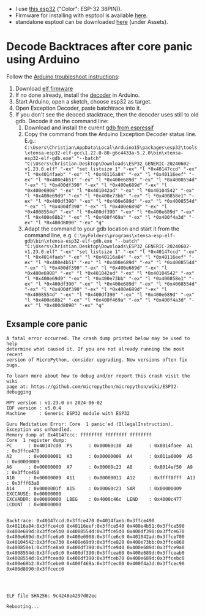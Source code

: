 * I use [this esp32](https://de.aliexpress.com/item/1005001838731651.html) ("Color": ESP-32 38PIN)).
* Firmware for installing with esptool is available [here](https://micropython.org/download/ESP32_GENERIC/).
* standalone esptool can be downloaded [here](https://github.com/espressif/esptool/releases) (under Assets).
 
# Decode Backtraces after core panic using Arduino
Follow the [Arduino troubleshoot instructions](https://arduino-esp8266.readthedocs.io/en/latest/faq/a02-my-esp-crashes.html):
1. Download [elf firmware](https://micropython.org/download/ESP32_GENERIC/)
2. If no done already, install the [decoder](https://github.com/me-no-dev/EspExceptionDecoder) in Arduino. 
3. Start Arduino, open a sketch, choose esp32 as target.
4. Open Exception Decoder, paste batchtrace into it.
5. If you don't see the deoced stacktrace, then the deocder uses still to old gdb. 
Decode it on the command line:
   1. Download and install the curent [gdb from espressif](https://docs.espressif.com/projects/esp-idf/en/stable/esp32/api-guides/tools/idf-tools.html)
   2. Copy the command from the Arduino Exception Decoder status line.
   E.g.: `C:\Users\Christian\AppData\Local\Arduino15\packages\esp32\tools\xtensa-esp32-elf-gcc\1.22.0-80-g6c4433a-5.2.0\bin\xtensa-esp32-elf-gdb.exe" "--batch" "C:\Users\Christian.Desktop\Downloads\ESP32_GENERIC-20240602-v1.23.0.elf" "-ex" "set listsize 1" "-ex" "l *0x40147ccd" "-ex" "l *0x4014faeb" "-ex" "l *0x40116a84" "-ex" "l *0x40116eef" "-ex" "l *0x400e4b51" "-ex" "l *0x400e689d" "-ex" "l *0x4008554d" "-ex" "l *0x400df390" "-ex" "l *0x400e689d" "-ex" "l *0x400e6908" "-ex" "l *0x401042ad" "-ex" "l *0x40104542" "-ex" "l *0x400e69d9" "-ex" "l *0x400e73bb" "-ex" "l *0x400858e1" "-ex" "l *0x400df390" "-ex" "l *0x400e689d" "-ex" "l *0x4008554d" "-ex" "l *0x400df390" "-ex" "l *0x400e689d" "-ex" "l *0x4008554d" "-ex" "l *0x400df390" "-ex" "l *0x400e689d" "-ex" "l *0x400e68b2" "-ex" "l *0x400f469a" "-ex" "l *0x400f4a3d" "-ex" "l *0x400d8090" "-ex" "q"`
   3. Adapt the command to your gdb location and start it from the command line, e.g.
      `C:\myFolders\programs\xtensa-esp-elf-gdb\bin\xtensa-esp32-elf-gdb.exe "--batch" "C:\Users\Christian.Desktop\Downloads\ESP32_GENERIC-20240602-v1.23.0.elf" "-ex" "set listsize 1" "-ex" "l *0x40147ccd" "-ex" "l *0x4014faeb" "-ex" "l *0x40116a84" "-ex" "l *0x40116eef" "-ex" "l *0x400e4b51" "-ex" "l *0x400e689d" "-ex" "l *0x4008554d" "-ex" "l *0x400df390" "-ex" "l *0x400e689d" "-ex" "l *0x400e6908" "-ex" "l *0x401042ad" "-ex" "l *0x40104542" "-ex" "l *0x400e69d9" "-ex" "l *0x400e73bb" "-ex" "l *0x400858e1" "-ex" "l *0x400df390" "-ex" "l *0x400e689d" "-ex" "l *0x4008554d" "-ex" "l *0x400df390" "-ex" "l *0x400e689d" "-ex" "l *0x4008554d" "-ex" "l *0x400df390" "-ex" "l *0x400e689d" "-ex" "l *0x400e68b2" "-ex" "l *0x400f469a" "-ex" "l *0x400f4a3d" "-ex" "l *0x400d8090" "-ex" "q"`

## Exsample core panic
```
A fatal error occurred. The crash dump printed below may be used to help
determine what caused it. If you are not already running the most recent
version of MicroPython, consider upgrading. New versions often fix bugs.

To learn more about how to debug and/or report this crash visit the wiki
page at: https://github.com/micropython/micropython/wiki/ESP32-debugging

MPY version : v1.23.0 on 2024-06-02
IDF version : v5.0.4
Machine     : Generic ESP32 module with ESP32

Guru Meditation Error: Core  1 panic'ed (IllegalInstruction). Exception was unhandled.
Memory dump at 0x40147ccc: ffffffff ffffffff ffffffff
Core  1 register dump:
PC      : 0x40147cd0  PS      : 0x00060c30  A0      : 0x8014faee  A1      : 0x3ffce470  
A2      : 0x00000001  A3      : 0x00000009  A4      : 0x011a0009  A5      : 0x00000009  
A6      : 0x00000000  A7      : 0x00060c23  A8      : 0x8014ef50  A9      : 0x3ffce450  
A10     : 0x00000009  A11     : 0x00000011  A12     : 0xffff8fff  A13     : 0x3fff63a0  
A14     : 0x0000001f  A15     : 0x00060c23  SAR     : 0x00000009  EXCCAUSE: 0x00000000  
EXCVADDR: 0x00000000  LBEG    : 0x4000c46c  LEND    : 0x4000c477  LCOUNT  : 0x00000000


Backtrace: 0x40147ccd:0x3ffce470 0x4014faeb:0x3ffce490 0x40116a84:0x3ffce4c0 0x40116eef:0x3ffce540 0x400e4b51:0x3ffce590 0x400e689d:0x3ffce5b0 0x4008554d:0x3ffce5d0 0x400df390:0x3ffce670 0x400e689d:0x3ffce6a0 0x400e6908:0x3ffce6c0 0x401042ad:0x3ffce700 0x40104542:0x3ffce730 0x400e69d9:0x3ffce820 0x400e73bb:0x3ffce860 0x400858e1:0x3ffce8a0 0x400df390:0x3ffce940 0x400e689d:0x3ffce9a0 0x4008554d:0x3ffce9c0 0x400df390:0x3ffcea60 0x400e689d:0x3ffceab0 0x4008554d:0x3ffcead0 0x400df390:0x3ffceb70 0x400e689d:0x3ffcebc0 0x400e68b2:0x3ffcebe0 0x400f469a:0x3ffcec00 0x400f4a3d:0x3ffcec90 0x400d8090:0x3ffcecc0




ELF file SHA256: 9c4248e4297d02ec

Rebooting...
```